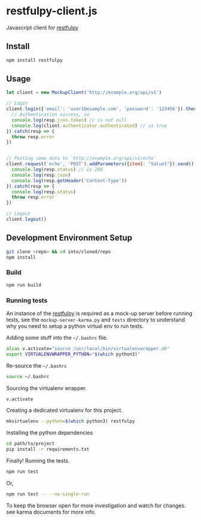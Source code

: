 restfulpy-client.js
===================

Javascript client for [restfulpy](https://github.com/pylover/restfulpy)


Install
-------

```bash
npm install restfulpy
```

Usage
-----

```javascript
let client = new MockupClient('http://example.org/api/v1')

// Login
client.login({'email': 'user1@example.com', 'password': '123456'}).then(resp => {
  // Authentication success, so
  console.log(resp.json.token) // is not null
  console.log(client.authenticator.authenticated) // is true
}).catch(resp => {
  throw resp.error
})


// Posting some data to `http://example.org/api/v1/echo`
client.request('echo', 'POST').addParameters({item1: "Value1"}).send().then(resp => {
  console.log(resp.status) // Is 200
  console.log(resp.json)
  console.log(resp.getHeader('Content-Type'))
}).catch(resp => {
  console.log(resp.status)
  throw resp.error
})

// Logout
client.logout()
```

## Development Environment Setup

```bash
git clone <repo> && cd into/cloned/repo
npm install

```

### Build

```bash
npm run build
```

### Running tests

An instance of the [restfulpy](https://github.com/pylover/restfulpy) is required as a mock-up server before running
tests, see the `mockup-server-karma.py` and `tests` directory to understand why you need to setup a python virtual env
to run tests.


Adding some stuff into the `~/.bashrc` file.

```bash
alias v.activate="source /usr/local/bin/virtualenvwrapper.sh"
export VIRTUALENVWRAPPER_PYTHON="$(which python3)"
```

Re-source the `~/.bashrc`

```bash
source ~/.bashrc
```

Sourcing the virtualenv wrapper.

```bash
v.activate
```

Creating a dedicated virtualenv for this project.

```bash
mkvirtualenv --python=$(which python3) restfulpy
```

Installing the python dependencies

```bash
cd path/to/project
pip install -r requirements.txt
```

Finally! Running the tests.

```bash
npm run test
```

Or,

```bash
npm run test -- --no-single-run
```

To keep the browser open for more investigation and watch for changes. see karma documents for more info.
